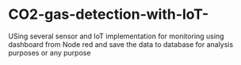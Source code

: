 # CO2-gas-detection-with-IoT-
USing several sensor and IoT implementation for monitoring using dashboard from Node red and save the data to database for analysis purposes or any purpose
